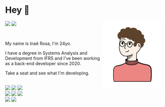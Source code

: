 # Hey 👋

<img align="right" src="./avatar.png"></img>
<a href="https://www.linkedin.com/in/inaerosa/" target="_blank"><img src="https://img.shields.io/badge/-LinkedIn-%230077B5?style=for-the-badge&logo=linkedin&logoColor=white" target="_blank"></a> 
<a href = "mailto:inaedb.rosa@gmail.com"><img src="https://img.shields.io/badge/-Gmail-%23333?style=for-the-badge&logo=gmail&logoColor=red" target="_blank"></a>

<br>

My name is Inaê Rosa, I'm 24yo.

I have a degree in Systems Analysis and Development from IFRS and I've been working as a back-end developer since 2020.

Take a seat and see what I'm developing.

  <br>
  <div  style="display: inline_block">
    <img src="https://img.shields.io/badge/-Node.js-brightgreen?style=for-the-badge">
    <img src="https://img.shields.io/badge/-Javascript-F7DF1E?style=for-the-badge">    
    <img src="https://img.shields.io/badge/-Typescript-2464c0?style=for-the-badge">    
    <br>
    <img src="https://img.shields.io/badge/-Docker-2497ED?style=for-the-badge">
    <img src="https://img.shields.io/badge/-AWS-FF9900?style=for-the-badge">
    <img src="https://img.shields.io/badge/-Ubuntu-yellow?style=for-the-badge">
    <br>
    <img src="https://img.shields.io/badge/-MongoDB-green?style=for-the-badge">
    <img src="https://img.shields.io/badge/-PostgreSQL-316092?style=for-the-badge">
    <br>
  </div>
<br>
